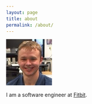 ```yaml
---
layout: page
title: about
permalink: /about/
---
```

<div>
<img id="me" src="/images/me.jpg" alt="Igor Kuplevich"/></p>
</div>
<div>
<p>I am a software engineer at <a href="http://fitbit.com" target="_blank">Fitbit</a>.</p>
</div>